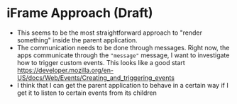 # iFrame Approach (Draft)

- This seems to be the most straightforward approach to "render something" inside the parent application.
- The communication needs to be done through messages. Right now, the apps communicate through the `"message"` message, I want to investigate how to trigger custom events. This looks like a good start https://developer.mozilla.org/en-US/docs/Web/Events/Creating_and_triggering_events
- I think that I can get the parent application to behave in a certain way if I get it to listen to certain events from its children